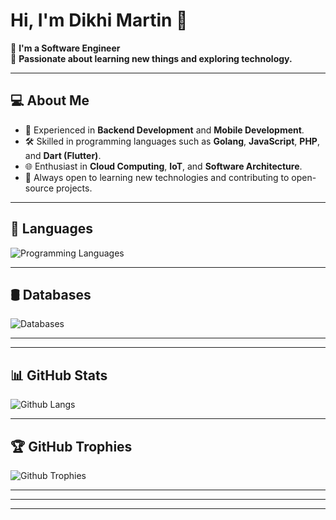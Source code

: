 # Hi, I'm Dikhi Martin 👋

🤖 **I'm a Software Engineer**  
🌱 **Passionate about learning new things and exploring technology.**  

<!-- [![Visit Count](https://visitcount.itsvg.in/api?id=dikhimartin&icon=5&color=6)](https://visitcount.itsvg.in) -->

---

## 💻 About Me
- 🚀 Experienced in **Backend Development** and **Mobile Development**.
- 🛠️ Skilled in programming languages such as **Golang**, **JavaScript**, **PHP**, and **Dart (Flutter)**.
- 🌐 Enthusiast in **Cloud Computing**, **IoT**, and **Software Architecture**.
- 🎯 Always open to learning new technologies and contributing to open-source projects.

---

## 💬 Languages

![Programming Languages](https://skillicons.dev/icons?i=go,python,java,kotlin,javascript,typescript,html,css)

---

## 🛢️ Databases

![Databases](https://skillicons.dev/icons?i=postgres,mysql,sqlite,mongo,redis,elasticsearch,kafka,rabbitmq)

---

<!-- ## 🌐 Social Media

[![GitHub](https://img.shields.io/badge/Github-100000?style=for-the-badge&logo=github&logoColor=white)](https://github.com/dikhimartin)  
[![Linkedin](https://img.shields.io/badge/Linkedin-0077B5?style=for-the-badge&logo=linkedin&logoColor=white)](https://www.linkedin.com/in/jordan-marcelino)  
[![CodeForces](https://img.shields.io/badge/Codeforces-445f9d?style=for-the-badge&logo=Codeforces&logoColor=white)](https://codeforces.com/profile/jordanbro)  
[![HackerRank](https://img.shields.io/badge/-Hackerrank-2EC866?style=for-the-badge&logo=HackerRank&logoColor=white)](https://www.hackerrank.com/profile/Jordannn)  
[![LeetCode](https://img.shields.io/badge/-LeetCode-FFA116?style=for-the-badge&logo=LeetCode&logoColor=black)](https://leetcode.com/u/jordannn/)   -->

---

## 📊 GitHub Stats

<!-- ![Github Commit](https://github-readme-stats.vercel.app/api?username=dikhimartin&theme=tokyonight&hide_border=false&include_all_commits=true&count_private=true) -->

![Github Langs](https://github-readme-stats.vercel.app/api/top-langs/?username=dikhimartin&theme=tokyonight&hide_border=false&include_all_commits=true&count_private=true&layout=compact)

---

## 🏆 GitHub Trophies

![Github Trophies](https://github-profile-trophy.vercel.app/?username=dikhimartin&theme=tokyonight&no-frame=false&no-bg=false&margin-w=4)

---

<!-- ## 🐍 GitHub Contribution Snake -->

<!-- <picture>
  <source media="(prefers-color-scheme: dark)" srcset="https://raw.githubusercontent.com/dikhimartin/dikhimartin/output/github-snake-dark.svg" />
  <source media="(prefers-color-scheme: light)" srcset="https://raw.githubusercontent.com/dikhimartin/dikhimartin/output/github-snake.svg" />
  <img alt="github-snake" src="https://raw.githubusercontent.com/dikhimartin/dikhimartin/output/github-snake.svg" />
</picture> -->

---

<!-- ## 🚀 Future Plans
- 💡 Deepen expertise in **Microservices Architecture** and **Cloud-Native Applications**.
- 🔬 Continue exploring **IoT** and its applications in **Smart Farming**.
- 🌱 Stay active in the open-source community and contribute to impactful projects. -->

---

<!-- > *"The best way to predict the future is to create it." – Abraham Lincoln* -->

